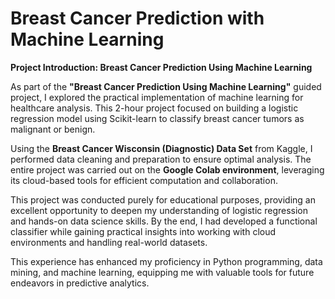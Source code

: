 # Breast Cancer Prediction with Machine Learning

**Project Introduction: Breast Cancer Prediction Using Machine Learning**  

As part of the **"Breast Cancer Prediction Using Machine Learning"** guided project, I explored the practical implementation of machine learning for healthcare analysis. This 2-hour project focused on building a logistic regression model using Scikit-learn to classify breast cancer tumors as malignant or benign.  

Using the **Breast Cancer Wisconsin (Diagnostic) Data Set** from Kaggle, I performed data cleaning and preparation to ensure optimal analysis. The entire project was carried out on the **Google Colab environment**, leveraging its cloud-based tools for efficient computation and collaboration.  

This project was conducted purely for educational purposes, providing an excellent opportunity to deepen my understanding of logistic regression and hands-on data science skills. By the end, I had developed a functional classifier while gaining practical insights into working with cloud environments and handling real-world datasets.  

This experience has enhanced my proficiency in Python programming, data mining, and machine learning, equipping me with valuable tools for future endeavors in predictive analytics.
